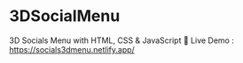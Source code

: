 # 3DSocialMenu
3D Socials Menu with HTML, CSS &amp; JavaScript 🔗 Live Demo : https://socials3dmenu.netlify.app/
